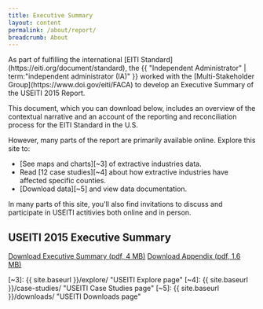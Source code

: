 ```yaml
---
title: Executive Summary
layout: content
permalink: /about/report/
breadcrumb: About
---
```


<p class="case_studies_intro-para" markdown="1">As part of fulfilling the international [EITI Standard](https://eiti.org/document/standard), the {{ "Independent Administrator" | term:"independent administrator (IA)" }} worked with the [Multi-Stakeholder Group](https://www.doi.gov/eiti/FACA) to develop an Executive Summary of the USEITI 2015 Report.</p>

This document, which you can download below, includes an overview of the contextual narrative and an account of the reporting and reconciliation process for the EITI Standard in the U.S.

However, many parts of the report are primarily available online. Explore this site to:

* [See maps and charts][~3] of extractive industries data.
* Read [12 case studies][~4] about how extractive industries have affected specific counties.
* [Download data][~5] and view data documentation.

In many parts of this site, you'll also find invitations to discuss and participate in USEITI actitivies both online and in person.

## USEITI 2015 Executive Summary

<a href="{{site.baseurl}}/downloads/USEITI_executive-summary_2015-12-22.pdf" class="button-tertiary"><icon class="icon-cloud icon-padded"></icon>Download Executive Summary (pdf, 4 MB)</a>
<a href="{{site.baseurl}}/downloads/USEITI_extractive-revenue-appendix_2015-12-22.pdf" class="button-tertiary"><icon class="icon-cloud icon-padded"></icon>Download Appendix (pdf, 1.6 MB)</a>

[~1]: https://eiti.org/document/standard "EITI Standard"
[~2]: https://www.doi.gov/eiti/FACA "Multi-Stakeholder Group"
[~3]: {{ site.baseurl }}/explore/ "USEITI Explore page"
[~4]: {{ site.baseurl }}/case-studies/ "USEITI Case Studies page"
[~5]: {{ site.baseurl }}/downloads/ "USEITI Downloads page"
